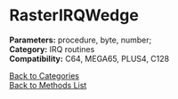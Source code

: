 # RasterIRQWedge

**Parameters:** procedure, byte, number;  
**Category:** IRQ routines  
**Compatibility:** C64, MEGA65, PLUS4, C128  


[Back to Categories](../categories/irq_routines.md)  
[Back to Methods List](../../SUMMARY.md)
